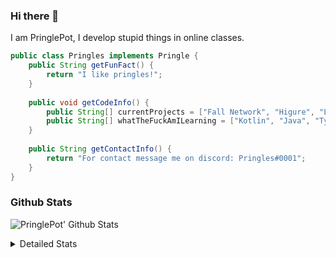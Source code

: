### Hi there 👋

I am PringlePot, I develop stupid things in online classes. 

```java
public class Pringles implements Pringle {
    public String getFunFact() {
        return "I like pringles!";
    }
    
    public void getCodeInfo() {
        public String[] currentProjects = ["Fall Network", "Higure", "Lunar Fork"];
        public String[] whatTheFuckAmILearning = ["Kotlin", "Java", "Typescript", "NextJS"];
    }
    
    public String getContactInfo() {
        return "For contact message me on discord: Pringles#0001";
    }
}
```

### Github Stats
![PringlePot' Github Stats](https://github-readme-stats.vercel.app/api?username=PringlePot&show_icons=true&theme=dark)

<details>
  <summary>Detailed Stats</summary>
    
<!--START_SECTION:waka-->
![Lines of code](https://img.shields.io/badge/From%20Hello%20World%20I%27ve%20Written-3567%20lines%20of%20code-blue)

**🐱 My Github Data** 

> 🏆 93 Contributions in the Year 2021
 > 
> 📦 72.7 kB Used in Github's Storage 
 > 
> 💼 Opted to Hire
 > 
> 📜 2 Public Repositories 
 > 
> 🔑 3 Private Repositories  
 > 
**I'm an Early 🐤** 

```text
🌞 Morning    13 commits     ███████░░░░░░░░░░░░░░░░░░   28.89% 
🌆 Daytime    22 commits     ████████████░░░░░░░░░░░░░   48.89% 
🌃 Evening    10 commits     █████░░░░░░░░░░░░░░░░░░░░   22.22% 
🌙 Night      0 commits      ░░░░░░░░░░░░░░░░░░░░░░░░░   0.0%

```
📅 **I'm Most Productive on Monday** 

```text
Monday       35 commits     ███████████████████░░░░░░   77.78% 
Tuesday      1 commits      ░░░░░░░░░░░░░░░░░░░░░░░░░   2.22% 
Wednesday    0 commits      ░░░░░░░░░░░░░░░░░░░░░░░░░   0.0% 
Thursday     0 commits      ░░░░░░░░░░░░░░░░░░░░░░░░░   0.0% 
Friday       0 commits      ░░░░░░░░░░░░░░░░░░░░░░░░░   0.0% 
Saturday     0 commits      ░░░░░░░░░░░░░░░░░░░░░░░░░   0.0% 
Sunday       9 commits      █████░░░░░░░░░░░░░░░░░░░░   20.0%

```


📊 **This Week I Spent My Time On** 

```text
💬 Programming Languages: 
Kotlin                   16 hrs 16 mins      █████████████░░░░░░░░░░░░   52.34% 
Java                     12 hrs 7 mins       █████████░░░░░░░░░░░░░░░░   38.97% 
XML                      2 hrs 13 mins       █░░░░░░░░░░░░░░░░░░░░░░░░   7.14% 
YAML                     21 mins             ░░░░░░░░░░░░░░░░░░░░░░░░░   1.13% 
Markdown                 3 mins              ░░░░░░░░░░░░░░░░░░░░░░░░░   0.21%

🔥 Editors: 
IntelliJ                 31 hrs 4 mins       █████████████████████████   99.92% 
Sublime Text             1 min               ░░░░░░░░░░░░░░░░░░░░░░░░░   0.08%

```

**I Mostly Code in Java** 

```text
Java                     2 repos             ████████████████░░░░░░░░░   66.67% 
Kotlin                   1 repo              ████████░░░░░░░░░░░░░░░░░   33.33%

```



<!--END_SECTION:waka-->
</details>

